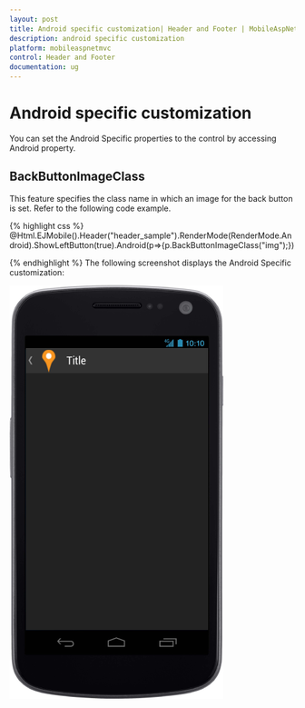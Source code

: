 ```yaml
---
layout: post
title: Android specific customization| Header and Footer | MobileAspNetMVC | Syncfusion
description: android specific customization
platform: mobileaspnetmvc
control: Header and Footer
documentation: ug
---
```


# Android specific customization

You can set the Android Specific properties to the control by accessing Android property.

## BackButtonImageClass

This feature specifies the class name in which an image for the back button is set.  Refer to the following code example.

{% highlight css %}
@Html.EJMobile().Header("header_sample").RenderMode(RenderMode.Android).ShowLeftButton(true).Android(p=>{p.BackButtonImageClass("img");})

<style>

.img {

background: url("pin.png") no-repeat;

}

</style> 
{% endhighlight %}
The following screenshot displays the Android Specific customization:

![F:/android_phone.png](Android-specific-customization_images/Android-specific-customization_img1.png)




